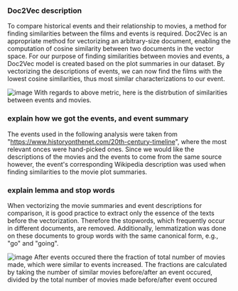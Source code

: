 ### Doc2Vec description

To compare historical events and their relationship to movies, 
a method for finding similarities between the films and events is required. Doc2Vec is an appropriate method for vectorizing an arbitrary-size document, enabling the computation of cosine similarity between two documents in the vector space. For our purpose of finding similarities between movies and events, a Doc2Vec model is created based on the plot summaries in our dataset. By vectorizing the descriptions of events, we can now find the films with the lowest cosine similarities, thus most similar characterizations to our event.

![image](https://user-images.githubusercontent.com/47889649/209131181-8d2be2d4-1dbc-42f3-907b-78923caf9f82.png)
With regards to above metric, here is the distrbution of similarities between events and movies.

### explain how we got the events, and event summary

The events used in the following analysis were taken from "https://www.historyonthenet.com/20th-century-timeline", where the most relevant onces were hand-picked ones. Since we would like the descriptions of the movies and the events to come from the same source however, the event's corresponding Wikipedia description was used when finding similarities to the movie plot summaries.


### explain lemma and stop words
When vectorizing the movie summaries and event descriptions for comparison, it is good practice to extract only the essence of the texts before the vectorization. Therefore the stopwords, which frequently occur in different documents, are removed. Additionally, lemmatization was done on these documents to group words with the same canonical form, e.g., "go" and "going". 



![image](https://user-images.githubusercontent.com/47889649/209134052-0e6b4e64-c18a-4656-816a-41dc7ac8dd9d.png)
After events occured there the fraction of total number of movies made, which were similar to events increased. The fractions are calculated by taking the number of similar movies before/after an event occured, divided by the total number of movies made before/after event occured
